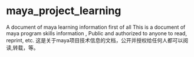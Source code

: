 # maya_project_learning
A document of maya learning information
first of all This is a document of maya program skills information , Public and authorized to anyone to read, reprint, etc.
这是关于maya项目技术信息的文档，公开并授权给任何人都可以阅读,转载，等。
